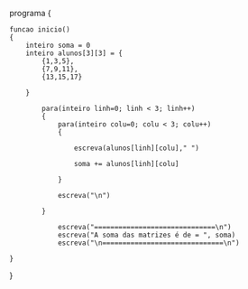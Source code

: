 programa
{
	
	funcao inicio()
	{
		inteiro soma = 0 
		inteiro alunos[3][3] = {
			{1,3,5},
			{7,9,11},
			{13,15,17}
			
		}
		   
			para(inteiro linh=0; linh < 3; linh++)
			{
				para(inteiro colu=0; colu < 3; colu++)
				{

					escreva(alunos[linh][colu]," ")
					
					soma += alunos[linh][colu]
							
				}
				
		     	escreva("\n")
						
			}

				escreva("==============================\n")
				escreva("A soma das matrizes é de = ", soma)
				escreva("\n==============================\n")
				
	} 
}
